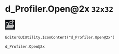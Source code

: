 # d_Profiler.Open@2x `32x32`
<img src="/img/d_Profiler.Open@2x.png" width=32 height=32>

``` CSharp
EditorGUIUtility.IconContent("d_Profiler.Open@2x")
```
```
d_Profiler.Open@2x
```
